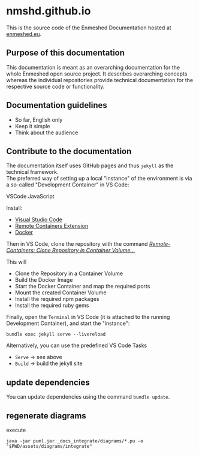 # nmshd.github.io

This is the source code of the Enmeshed Documentation hosted at [enmeshed.eu](https://enmeshed.eu).

## Purpose of this documentation

This documentation is meant as an overarching documentation for the whole Enmeshed open source project. It describes overarching concepts whereas the individual repositories provide technical documentation for the respective source code or functionality.

## Documentation guidelines

- So far, English only
- Keep it simple
- Think about the audience

## Contribute to the documentation

The documentation itself uses GitHub pages and thus `jekyll` as the technical framework.  
The preferred way of setting up a local "instance" of the environment is via a so-called "Development Container" in VS Code:

VSCode
JavaScript

Install:

- [Visual Studio Code](https://code.visualstudio.com/)
- [Remote Containers Extension](https://marketplace.visualstudio.com/items?itemName=ms-vscode-remote.remote-containers)
- [Docker](https://code.visualstudio.com/docs/remote/containers)

Then in VS Code, clone the repository with the command _[Remote-Containers: Clone Repository in Container Volume...](https://code.visualstudio.com/docs/remote/containers-advanced#_use-clone-repository-in-container-volume)_

This will

- Clone the Repository in a Container Volume
- Build the Docker Image
- Start the Docker Container and map the required ports
- Mount the created Container Volume
- Install the required npm packages
- Install the required ruby gems

Finally, open the `Terminal` in VS Code (it is attached to the running Development Container), and start the "instance":

```shell
bundle exec jekyll serve --livereload
```

Alternatively, you can use the predefined VS Code Tasks

- `Serve` &rarr; see above
- `Build` &rarr; build the jekyll site

## update dependencies

You can update dependencies using the command `bundle update`.

## regenerate diagrams

execute

```shell
java -jar puml.jar _docs_integrate/diagrams/*.pu -o "$PWD/assets/diagrams/integrate"

```
